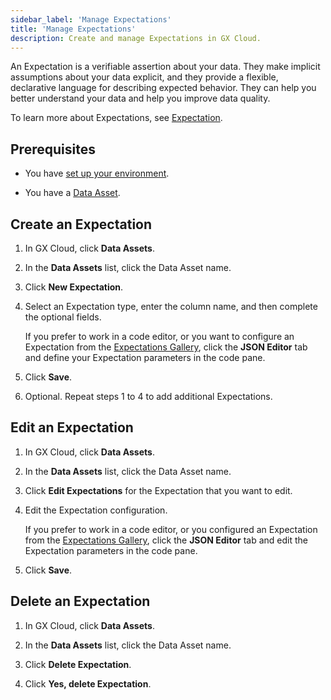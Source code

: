 ```yaml
---
sidebar_label: 'Manage Expectations'
title: 'Manage Expectations'
description: Create and manage Expectations in GX Cloud.
---
```


An Expectation is a verifiable assertion about your data. They make implicit assumptions about your data explicit, and they provide a flexible, declarative language for describing expected behavior. They can help you better understand your data and help you improve data quality.

To learn more about Expectations, see [Expectation](../../terms/expectation.md).

## Prerequisites

- You have [set up your environment](../set_up_gx_cloud.md). 

- You have a [Data Asset](/docs/cloud/data_assets/manage_data_assets#create-a-data-asset).

## Create an Expectation

1. In GX Cloud, click **Data Assets**.

2. In the **Data Assets** list, click the Data Asset name.

3. Click **New Expectation**.

4. Select an Expectation type, enter the column name, and then complete the optional fields.

    If you prefer to work in a code editor, or you want to configure an Expectation from the [Expectations Gallery](https://greatexpectations.io/expectations/), click the **JSON Editor** tab and define your Expectation parameters in the code pane.

5. Click **Save**.

6. Optional. Repeat steps 1 to 4 to add additional Expectations.

## Edit an Expectation

1. In GX Cloud, click **Data Assets**.

2. In the **Data Assets** list, click the Data Asset name.

3. Click **Edit Expectations** for the Expectation that you want to edit.

4. Edit the Expectation configuration.

    If you prefer to work in a code editor, or you configured an Expectation from the [Expectations Gallery](https://greatexpectations.io/expectations/), click the **JSON Editor** tab and edit the Expectation parameters in the code pane.

5. Click **Save**.

## Delete an Expectation

1. In GX Cloud, click **Data Assets**.

2. In the **Data Assets** list, click the Data Asset name.

3. Click **Delete Expectation**. 

4. Click **Yes, delete Expectation**. 

